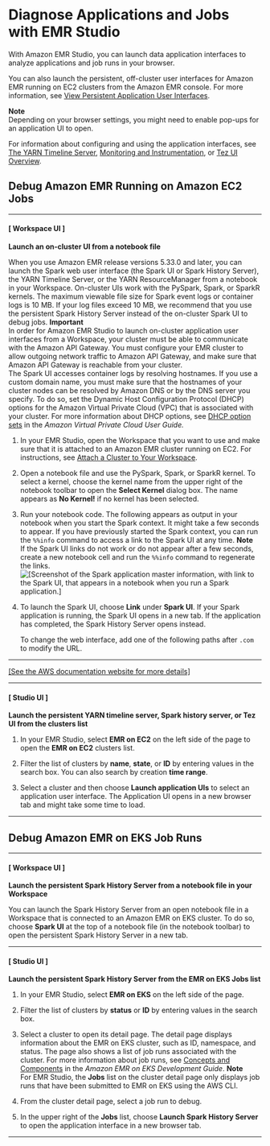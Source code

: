 # Diagnose Applications and Jobs with EMR Studio<a name="emr-studio-debug"></a>

With Amazon EMR Studio, you can launch data application interfaces to analyze applications and job runs in your browser\.

You can also launch the persistent, off\-cluster user interfaces for Amazon EMR running on EC2 clusters from the Amazon EMR console\. For more information, see [View Persistent Application User Interfaces](app-history-spark-UI.md)\.

**Note**  
Depending on your browser settings, you might need to enable pop\-ups for an application UI to open\.

For information about configuring and using the application interfaces, see [The YARN Timeline Server](https://hadoop.apache.org/docs/current/hadoop-yarn/hadoop-yarn-site/TimelineServer.html), [Monitoring and Instrumentation](https://spark.apache.org/docs/latest/monitoring.html), or [Tez UI Overview](https://tez.apache.org/tez-ui.html)\.

## Debug Amazon EMR Running on Amazon EC2 Jobs<a name="emr-studio-debug-ec2"></a>

------
#### [ Workspace UI ]

**Launch an on\-cluster UI from a notebook file**

When you use Amazon EMR release versions 5\.33\.0 and later, you can launch the Spark web user interface \(the Spark UI or Spark History Server\), the YARN Timeline Server, or the YARN ResourceManager from a notebook in your Workspace\. On\-cluster UIs work with the PySpark, Spark, or SparkR kernels\. The maximum viewable file size for Spark event logs or container logs is 10 MB\. If your log files exceed 10 MB, we recommend that you use the persistent Spark History Server instead of the on\-cluster Spark UI to debug jobs\.
**Important**  
In order for Amazon EMR Studio to launch on\-cluster application user interfaces from a Workspace, your cluster must be able to communicate with the Amazon API Gateway\. You must configure your EMR cluster to allow outgoing network traffic to Amazon API Gateway, and make sure that Amazon API Gateway is reachable from your cluster\.   
The Spark UI accesses container logs by resolving hostnames\. If you use a custom domain name, you must make sure that the hostnames of your cluster nodes can be resolved by Amazon DNS or by the DNS server you specify\. To do so, set the Dynamic Host Configuration Protocol \(DHCP\) options for the Amazon Virtual Private Cloud \(VPC\) that is associated with your cluster\. For more information about DHCP options, see [DHCP option sets](https://docs.aws.amazon.com/vpc/latest/userguide/VPC_DHCP_Options.html) in the *Amazon Virtual Private Cloud* *User Guide\.*

1. In your EMR Studio, open the Workspace that you want to use and make sure that it is attached to an Amazon EMR cluster running on EC2\. For instructions, see [Attach a Cluster to Your Workspace](emr-studio-create-use-clusters.md)\.

1. Open a notebook file and use the PySpark, Spark, or SparkR kernel\. To select a kernel, choose the kernel name from the upper right of the notebook toolbar to open the **Select Kernel** dialog box\. The name appears as **No Kernel\!** if no kernel has been selected\.

1. Run your notebook code\. The following appears as output in your notebook when you start the Spark context\. It might take a few seconds to appear\. If you have previously started the Spark context, you can run the `%%info` command to access a link to the Spark UI at any time\.
**Note**  
If the Spark UI links do not work or do not appear after a few seconds, create a new notebook cell and run the `%%info` command to regenerate the links\.  
![\[Screenshot of the Spark application master information, with link to the Spark UI, that appears in a notebook when you run a Spark application.\]](http://docs.aws.amazon.com/emr/latest/ManagementGuide/images/spark-app-ui-link.jpg)

1. To launch the Spark UI, choose **Link** under **Spark UI**\. If your Spark application is running, the Spark UI opens in a new tab\. If the application has completed, the Spark History Server opens instead\.

   To change the web interface, add one of the following paths after `.com` to modify the URL\.   
****    
[\[See the AWS documentation website for more details\]](http://docs.aws.amazon.com/emr/latest/ManagementGuide/emr-studio-debug.html)

------
#### [ Studio UI ]

**Launch the persistent YARN timeline server, Spark history server, or Tez UI from the clusters list**

1. In your EMR Studio, select **EMR on EC2** on the left side of the page to open the **EMR on EC2** clusters list\. 

1. Filter the list of clusters by **name**, **state**, or **ID** by entering values in the search box\. You can also search by creation **time range**\.

1. Select a cluster and then choose **Launch application UIs** to select an application user interface\. The Application UI opens in a new browser tab and might take some time to load\.

------

## Debug Amazon EMR on EKS Job Runs<a name="emr-studio-debug-eks"></a>

------
#### [ Workspace UI ]

**Launch the persistent Spark History Server from a notebook file in your Workspace**

You can launch the Spark History Server from an open notebook file in a Workspace that is connected to an Amazon EMR on EKS cluster\. To do so, choose **Spark UI** at the top of a notebook file \(in the notebook toolbar\) to open the persistent Spark History Server in a new tab\.

------
#### [ Studio UI ]

**Launch the persistent Spark History Server from the EMR on EKS **Jobs** list**

1. In your EMR Studio, select **EMR on EKS** on the left side of the page\. 

1. Filter the list of clusters by **status** or **ID** by entering values in the search box\.

1. Select a cluster to open its detail page\. The detail page displays information about the EMR on EKS cluster, such as ID, namespace, and status\. The page also shows a list of job runs associated with the cluster\. For more information about job runs, see [Concepts and Components](https://docs.aws.amazon.com/emr/latest/EMR-on-EKS-DevelopmentGuide/emr-eks-concepts.html) in the *Amazon EMR on EKS Development Guide*\.
**Note**  
For EMR Studio, the **Jobs** list on the cluster detail page only displays job runs that have been submitted to EMR on EKS using the AWS CLI\.

1. From the cluster detail page, select a job run to debug\.

1. In the upper right of the **Jobs** list, choose **Launch Spark History Server** to open the application interface in a new browser tab\.

------
